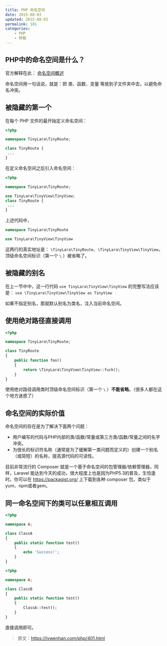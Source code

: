```yaml
---
title: PHP 命名空间
date: 2015-08-03
updated: 2015-08-03
permalink: 181
categories:
    - PHP
    - 转载
---
```


## PHP中的命名空间是什么？

官方解释在此： [命名空间概述](http://php.net/manual/zh/language.namespaces.rationale.php)

命名空间用一句话说，就是：把 类、函数、变量 等放到子文件夹中去，以避免命名冲突。

## 被隐藏的第一个

在每个 PHP 文件的最开始定义命名空间：

```php
<?php

namespace TinyLara\TinyRoute;

class TinyRoute {
 ...
}
```

在定义命名空间之后引入命名空间：

```php
<?php

namespace TinyLara\TinyRoute;

use TinyLara\TinyView\TinyView;
class TinyRoute {
 ...
}
```

上述代码中，

```php
namespace TinyLara\TinyRoute

use TinyLara\TinyView\TinyView
```

这两行的真实地址是： `\TinyLara\TinyRoute`、`\TinyLara\TinyView\TinyView`，顶级命名空间标识（第一个 `\` ）被省略了。

## 被隐藏的别名

在上一节中中，这一行代码 `use TinyLara\TinyView\TinyView` 的完整写法应该是： `use \TinyLara\TinyView\TinyView as TinyView`

如果不指定别名，那就默认别名为类名，注入当前命名空间。

## 使用绝对路径直接调用

```php
<?php

namespace TinyLara\TinyRoute;

class TinyRoute
{
    public function foo()
    {
        return \TinyLara\TinyView\TinyView::fuck();
    }
}
```

使用绝对路径调用类时顶级命名空间标识（第一个 `\` ）**不能省略**。（很多人都在这个地方迷惑了）

## 命名空间的实际价值

命名空间的存在是为了解决下面两个问题：

- 用户编写的代码与PHP内部的类/函数/常量或第三方类/函数/常量之间的名字冲突。
- 为很长的标识符名称（通常是为了缓解第一类问题而定义的）创建一个别名（或简短）的名称，提高源代码的可读性。

目前非常流行的 Composer 就是一个基于命名空间的包管理器/依赖管理器，同样，Laravel 能达到今天的成功，很大程度上也是因为PHP5.3的普及，生恰逢时。你可以在 https://packagist.org/ 上下载到各种 composer 包，类似于 yum、npm或者gem。

## 同一命名空间下的类可以任意相互调用

```php
<?php

namespace A;

class ClassA
{
    public static function test()
    {
        echo 'Success!';
    }
}
```

```php
<?php

namespace A;

class ClassB
{
    public static function test()
    {
        ClassA::test();
    }
}
```

直接调用即可。

> 原文：https://lvwenhan.com/php/401.html